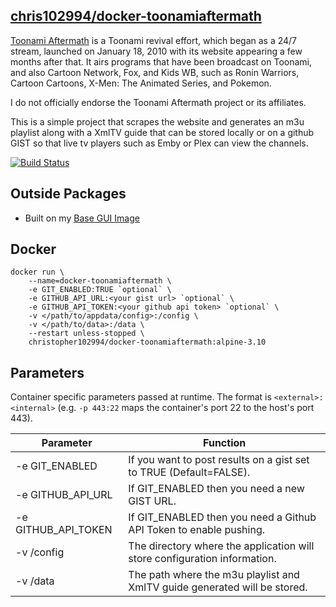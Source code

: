  
## [chris102994/docker-toonamiaftermath]()

[Toonami Aftermath](https://www.toonamiaftermath.com/) is a Toonami revival effort, which began as a 24/7 stream, launched on January 18, 2010 with its website appearing a few months after that. It airs programs that have been broadcast on Toonami, and also Cartoon Network, Fox, and Kids WB, such as Ronin Warriors, Cartoon Cartoons, X-Men: The Animated Series, and Pokemon. 

I do not officially endorse the Toonami Aftermath project or its affiliates. 

This is a simple project that scrapes the website and generates an m3u playlist along with a XmlTV guide that can be stored locally or on a github GIST so that live tv players such as Emby or Plex can view the channels. 

 [![Build Status](https://travis-ci.com/chris102994/docker-toonamiaftermath.svg?branch=master)](https://travis-ci.com/chris102994/docker-toonamiaftermath)

## Outside Packages
* Built on my [Base GUI Image](https://github.com/chris102994/docker-base-image)


## Docker
```
docker run \
	--name=docker-toonamiaftermath \
	-e GIT_ENABLED:TRUE `optional` \
	-e GITHUB_API_URL:<your gist url> `optional` \
	-e GITHUB_API_TOKEN:<your github api token> `optional` \
	-v </path/to/appdata/config>:/config \
  	-v </path/to/data>:/data \
	--restart unless-stopped \
	christopher102994/docker-toonamiaftermath:alpine-3.10
```

## Parameters
Container specific parameters passed at runtime. The format is `<external>:<internal>` (e.g. `-p 443:22` maps the container's port 22 to the host's port 443).

| Parameter | Function |
| -------- | -------- |
| -e GIT_ENABLED | If you want to post results on a gist set to TRUE (Default=FALSE). |
| -e GITHUB_API_URL | If GIT_ENABLED then you need a new GIST URL. |
| -e GITHUB_API_TOKEN | If GIT_ENABLED then you need a Github API Token to enable pushing. |
| -v /config | The directory where the application will store configuration information. |
| -v /data | The path where the m3u playlist and XmlTV guide generated will be stored. |
